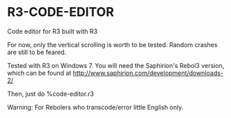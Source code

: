 R3-CODE-EDITOR
==============

Code editor for R3 built with R3

For now, only the vertical scrolling is worth to be tested.
Random crashes are still to be feared.

Tested with R3 on Windows 7.
You will need the Saphirion's Rebol3 version, 
which can be found at http://www.saphirion.com/development/downloads-2/

Then, just do %code-editor.r3


Warning: For Rebolers who transcode/error little English only.